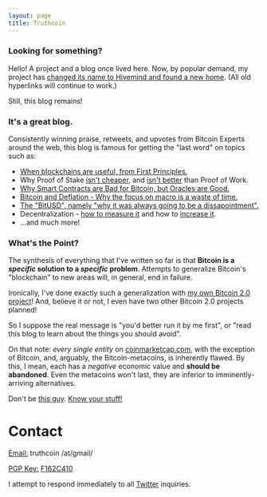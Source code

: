 ```yaml
---
layout: page
title: Truthcoin
---
```


### Looking for something?

Hello! A project and a blog once lived here. Now, by popular demand, my project has [changed its name to Hivemind and found a new home](http://bitcoinhivemind.com/). (All old hyperlinks will continue to work.)

Still, this blog remains!

### It's a great blog.

Consistently winning praise, retweets, and upvotes from Bitcoin Experts around the web, this blog is famous for getting the "last word" on topics such as:

* [When blockchains are useful, from First Principles.](http://www.truthcoin.info/blog/limits-of-blockchain/)
* Why Proof of Stake [isn't cheaper](http://www.truthcoin.info/blog/pow-cheapest), and [isn't better](http://www.truthcoin.info/blog/pow-and-mining) than Proof of Work.
* [Why Smart Contracts are Bad for Bitcoin, but Oracles are Good.](http://www.truthcoin.info/blog/contracts-oracles-sidechains)
* [Bitcoin and Deflation - Why the focus on macro is a waste of time.](http://www.truthcoin.info/blog/deflation-the-last-word)
* [The "BitUSD", namely "why it was always going to be a dissapointment".](http://www.truthcoin.info/blog/bitusd)
* Decentralization - [how to measure it](http://www.truthcoin.info/blog/measuring-decentralization) and how to [increase it](http://www.truthcoin.info/blog/active-decentralization).
* ...and much more!

### What's the Point?

The synthesis of everything that I've written so far is that <b>Bitcoin is a *specific* solution to a *specific* problem</b>. Attempts to generalize Bitcoin's "blockchain" to new areas will, in general, end in failure.

Ironically, I've done exactly such a generalization with [my own Bitcoin 2.0 project](http://bitcoinhivemind.com/)! And, believe it or not, I even have two other Bitcoin 2.0 projects planned!

So I suppose the real message is "you'd better run it by me first", or "read this blog to learn about the things you should avoid".

On that note: *every single entity* on [coinmarketcap.com](http://coinmarketcap.com/assets/), with the exception of Bitcoin, and, arguably, the Bitcoin-metacoins, is inherently flawed. By this, I mean, each has a *negative* economic value and **should be abandoned**. Even the metacoins won't last, they are inferior to imminently-arriving alternatives.

Don't be [this guy](https://www.youtube.com/v/mLWhU3f0xlc?start=2948.1&end=2980.2&version=3&autoplay=1). [Know your stuff!](http://forum.truthcoin.info/index.php/topic,243.0.html)



# Contact

<p><u>Email:</u> truthcoin /at/gmail/</p>
<p><u>PGP Key:</u> <a href="https://pgp.mit.edu/pks/lookup?op=get&search=0xAA4B3330F162C410">F162C410</a></p>
<p>I attempt to respond immediately to all <a href="https://twitter.com/Truthcoin">Twitter</a> inquiries.</p>

